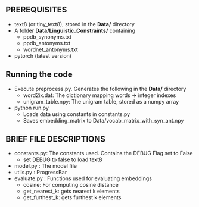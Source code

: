 ## PREREQUISITES
* text8 (or tiny_text8), stored in the **Data/** directory
* A folder **Data/Linguistic_Constraints/** containing
    * ppdb_synonyms.txt
    * ppdb_antonyms.txt
    * wordnet_antonyms.txt
* pytorch (latest version)


## Running the code
* Execute preprocess.py. Generates the following in the **Data/** directory
    * word2ix.dat: The dictionary mapping words -> integer indexes
    * unigram_table.npy: The unigram table, stored as a numpy array
* python run.py
    * Loads data using constants in constants.py
    * Saves embedding_matrix to Data/vocab_matrix_with_syn_ant.npy


## BRIEF FILE DESCRIPTIONS
* constants.py: The constants used. Contains the DEBUG Flag set to False
    * set DEBUG to false to load text8
* model.py : The model file
* utils.py : ProgressBar
* evaluate.py : Functions used for evaluating embeddings
    * cosine: For computing cosine distance
    * get_nearest_k: gets nearest k  elements
    * get_furthest_k: gets furthest k elements

